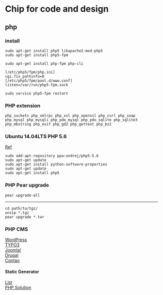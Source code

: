 # Chip for code and design

## php

### install

~~~ shell
sudo apt-get install php5 libapache2-mod-php5
sudo apt-get install php5-fpm

sudo apt-get install php-fpm php-cli

[/etc/php5/fpm/php.ini]
cgi.fix_pathinfo=0
[/etc/php5/fpm/pool.d/www.conf]
listen=/var/run/php5-fpm.sock

sudo service php5-fpm restart
~~~

### PHP extension

    php_sockets php_xmlrpc php_xsl php_openssl php_curl php_soap
    php_mysql php_mysqli php_pdo_mysql php_pdo_sqlite php_sqlite3
    php_mbstring php_exif php_gd2 php_gettext php_bz2

### Ubuntu 14.04LTS PHP 5.6

[Ref](https://www.dev-metal.com/install-setup-php-5-6-ubuntu-14-04-lts/)

~~~ shell
sudo add-apt-repository ppa:ondrej/php5-5.6
sudo apt-get update
sudo apt-get install python-software-properties
sudo apt-get update
sudo apt-get install php5
~~~

### PHP Pear upgrade

~~~ shell
pear upgrade-all
~~~

---

~~~ shell
cd path/to/tgz/
unzip *.tgz
pear upgrade *.tar
~~~

### PHP CMS

[WordPress](https://wordpress.org/)\
[TYPO3](https://typo3.org/)\
[Joomla!](https://www.joomla.org/)\
[Drupal](https://www.drupal.org/)\
[Contao](https://contao.org/en/)

#### Static Generator
[List](https://www.staticgen.com/)\
[PHP Solution](https://sculpin.io/)
